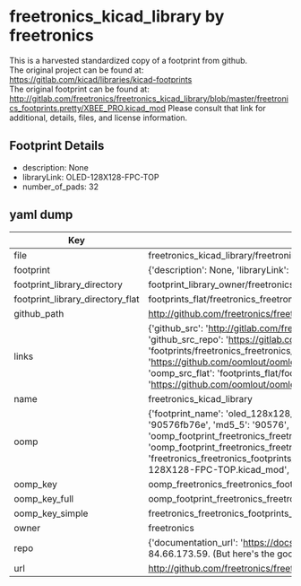 # freetronics_kicad_library by freetronics  
This is a harvested standardized copy of a footprint from github.  
The original project can be found at:  
https://gitlab.com/kicad/libraries/kicad-footprints  
The original footprint can be found at:
http://gitlab.com/freetronics/freetronics_kicad_library/blob/master/freetronics_footprints.pretty/XBEE_PRO.kicad_mod
Please consult that link for additional, details, files, and license information.  
## Footprint Details
* description: None  
* libraryLink: OLED-128X128-FPC-TOP  
* number_of_pads: 32  
## yaml dump  
| Key | Value |  
| --- | --- |  
| file | freetronics_kicad_library/freetronics_footprints.pretty/OLED-128X128-FPC-TOP.kicad_mod |  
| footprint | {'description': None, 'libraryLink': 'OLED-128X128-FPC-TOP', 'number_of_pads': 32} |  
| footprint_library_directory | footprint_library_owner/freetronics_freetronics_kicad_library |  
| footprint_library_directory_flat | footprints_flat/freetronics_freetronics_footprints_oled_128x128_fpc_top/working |  
| github_path | http://github.com/freetronics/freetronics_kicad_library/blob/master/freetronics_footprints.pretty/OLED-128X128-FPC-TOP.kicad_mod |  
| links | {'github_src': 'http://gitlab.com/freetronics/freetronics_kicad_library/blob/master/freetronics_footprints.pretty/XBEE_PRO.kicad_mod', 'github_src_repo': 'https://gitlab.com/kicad/libraries/kicad-footprints', 'oomp_bot': 'footprints/freetronics_freetronics_footprints_oled_128x128_fpc_top/working', 'oomp_bot_github': 'https://github.com/oomlout/oomlout_oomp_footprint_bot/tree/main/footprints/freetronics_freetronics_footprints_oled_128x128_fpc_top/working', 'oomp_src_flat': 'footprints_flat/footprints_flat/freetronics_freetronics_footprints_oled_128x128_fpc_top/working', 'oomp_src_flat_github': 'https://github.com/oomlout/oomlout_oomp_footprint_src/tree/main/footprints_flat/freetronics_freetronics_footprints_oled_128x128_fpc_top/working'} |  
| name | freetronics_kicad_library |  
| oomp | {'footprint_name': 'oled_128x128_fpc_top', 'library_name': 'freetronics_footprints', 'md5': '90576fb76e9ba44182e7899a07ea224b', 'md5_10': '90576fb76e', 'md5_5': '90576', 'md5_6': '90576f', 'oomp_key': 'oomp_freetronics_freetronics_footprints_oled_128x128_fpc_top', 'oomp_key_extra': 'oomp_footprint_freetronics_freetronics_footprints_oled_128x128_fpc_top', 'oomp_key_full': 'oomp_footprint_freetronics_freetronics_footprints_oled_128x128_fpc_top_90576f', 'oomp_key_simple': 'freetronics_freetronics_footprints_oled_128x128_fpc_top', 'original_filename': 'freetronics_kicad_library/freetronics_footprints.pretty/OLED-128X128-FPC-TOP.kicad_mod', 'owner_name': 'freetronics'} |  
| oomp_key | oomp_freetronics_freetronics_footprints_oled_128x128_fpc_top |  
| oomp_key_full | oomp_footprint_freetronics_freetronics_footprints_oled_128x128_fpc_top |  
| oomp_key_simple | freetronics_freetronics_footprints_oled_128x128_fpc_top |  
| owner | freetronics |  
| repo | {'documentation_url': 'https://docs.github.com/rest/overview/resources-in-the-rest-api#rate-limiting', 'message': "API rate limit exceeded for 84.66.173.59. (But here's the good news: Authenticated requests get a higher rate limit. Check out the documentation for more details.)"} |  
| url | http://github.com/freetronics/freetronics_kicad_library |  

